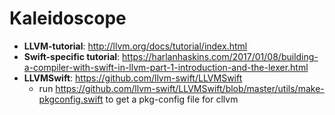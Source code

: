 # Kaleidoscope

* **LLVM-tutorial**: http://llvm.org/docs/tutorial/index.html
* **Swift-specific tutorial**: https://harlanhaskins.com/2017/01/08/building-a-compiler-with-swift-in-llvm-part-1-introduction-and-the-lexer.html
* **LLVMSwift**: https://github.com/llvm-swift/LLVMSwift
  * run https://github.com/llvm-swift/LLVMSwift/blob/master/utils/make-pkgconfig.swift to get a pkg-config file for cllvm

